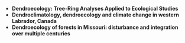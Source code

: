 <ul>

                             

 <li><b><a target="_blank" href="https://github.com/manjunath5496/Dendroecology-Books/blob/master/dro(1).pdf" style="text-decoration:none;">Dendroecology: Tree-Ring Analyses Applied to Ecological Studies</a></b></li>

 <li><b><a target="_blank" href="https://github.com/manjunath5496/Dendroecology-Books/blob/master/dro(2).pdf" style="text-decoration:none;">Dendroclimatology, dendroecology and climate change in western Labrador, Canada</a></b></li>

<li><b><a target="_blank" href="https://github.com/manjunath5496/Dendroecology-Books/blob/master/dro(3).pdf" style="text-decoration:none;"> Dendroecology of forests in Missouri: disturbance and integration over multiple centuries</a></b></li>

 
 
 
 

</ul>
